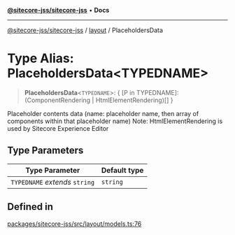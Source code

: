 [**@sitecore-jss/sitecore-jss**](../../README.md) • **Docs**

***

[@sitecore-jss/sitecore-jss](../../README.md) / [layout](../README.md) / PlaceholdersData

# Type Alias: PlaceholdersData\<TYPEDNAME\>

> **PlaceholdersData**\<`TYPEDNAME`\>: \{ \[P in TYPEDNAME\]: (ComponentRendering \| HtmlElementRendering)\[\] \}

Placeholder contents data (name: placeholder name, then array of components within that placeholder name)
Note: HtmlElementRendering is used by Sitecore Experience Editor

## Type Parameters

| Type Parameter | Default type |
| ------ | ------ |
| `TYPEDNAME` *extends* `string` | `string` |

## Defined in

[packages/sitecore-jss/src/layout/models.ts:76](https://github.com/Sitecore/jss/blob/85fd9b813b01a71614ef7fb536485926ec8242cf/packages/sitecore-jss/src/layout/models.ts#L76)
